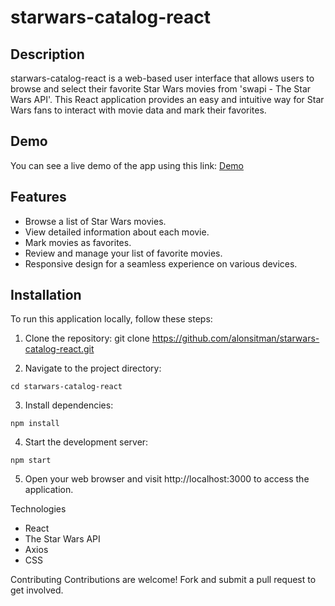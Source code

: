 # starwars-catalog-react

## Description
starwars-catalog-react is a web-based user interface that allows users to browse and select their favorite Star Wars movies from 'swapi - The Star Wars API'. This React application provides an easy and intuitive way for Star Wars fans to interact with movie data and mark their favorites.

## Demo
You can see a live demo of the app using this link: [Demo](https://alonsitman.github.io/starwars-catalog-react/)

## Features
- Browse a list of Star Wars movies.
- View detailed information about each movie.
- Mark movies as favorites.
- Review and manage your list of favorite movies.
- Responsive design for a seamless experience on various devices.

## Installation
To run this application locally, follow these steps:
1. Clone the repository:
git clone https://github.com/alonsitman/starwars-catalog-react.git

2. Navigate to the project directory:
```shell
cd starwars-catalog-react
```

3. Install dependencies:
```shell
npm install
```

4. Start the development server:
```shell
npm start
```

5. Open your web browser and visit http://localhost:3000 to access the application.

Technologies
- React
- The Star Wars API
- Axios
- CSS

Contributing
Contributions are welcome! Fork and submit a pull request to get involved.
